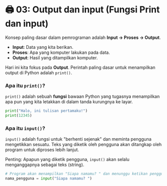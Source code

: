 # 🖨️ 03: Output dan input (Fungsi Print dan input)

Konsep paling dasar dalam pemrograman adalah **Input -> Proses -> Output**.

- **Input**: Data yang kita berikan.
- **Proses**: Apa yang komputer lakukan pada data.
- **Output**: Hasil yang ditampilkan komputer.

Hari ini kita fokus pada **Output**. Perintah paling dasar untuk menampilkan output di Python adalah `print()`.

### Apa itu `print()`?

`print()` adalah sebuah **fungsi** bawaan Python yang tugasnya menampilkan apa pun yang kita letakkan di dalam tanda kurungnya ke layar.

```python
print("Halo, ini tulisan pertamaku!")
print(12345)
```

### Apa itu `input()`?

`input()` adalah fungsi untuk "berhenti sejenak" dan meminta pengguna mengetikkan sesuatu. Teks yang diketik oleh pengguna akan ditangkap oleh program untuk diproses lebih lanjut.

Penting: Apapun yang diketik pengguna, `input()` akan selalu menganggapnya sebagai teks (string).

```python
# Program akan menampilkan "Siapa namamu? " dan menunggu ketikan pengguna
nama_pengguna = input("Siapa namamu? ")
```
